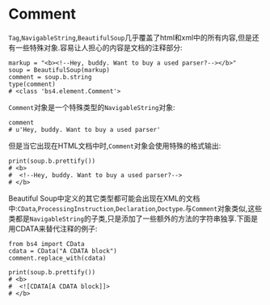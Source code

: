 # Comment

`Tag`,`NavigableString`,`BeautifulSoup`几乎覆盖了html和xml中的所有内容,但是还有一些特殊对象.容易让人担心的内容是文档的注释部分:

```text
markup = "<b><!--Hey, buddy. Want to buy a used parser?--></b>"
soup = BeautifulSoup(markup)
comment = soup.b.string
type(comment)
# <class 'bs4.element.Comment'>
```

`Comment`对象是一个特殊类型的`NavigableString`对象:

```text
comment
# u'Hey, buddy. Want to buy a used parser'
```

但是当它出现在HTML文档中时,`Comment`对象会使用特殊的格式输出:

```text
print(soup.b.prettify())
# <b>
#  <!--Hey, buddy. Want to buy a used parser?-->
# </b>
```

Beautiful Soup中定义的其它类型都可能会出现在XML的文档中:`CData`,`ProcessingInstruction`,`Declaration`,`Doctype`.与`Comment`对象类似,这些类都是`NavigableString`的子类,只是添加了一些额外的方法的字符串独享.下面是用CDATA来替代注释的例子:

```text
from bs4 import CData
cdata = CData("A CDATA block")
comment.replace_with(cdata)

print(soup.b.prettify())
# <b>
#  <![CDATA[A CDATA block]]>
# </b>
```


